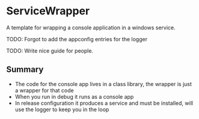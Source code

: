 # ServiceWrapper
A template for wrapping a console application in a windows service.

TODO: Forgot to add the appconfig entries for the logger

TODO: Write nice guide for people.

## Summary

* The code for the console app lives in a class library, the wrapper is just a wrapper for that code
* When you run in debug it runs as a console app
* In release configuration it produces a service and must be installed, will use the logger to keep you in the loop

